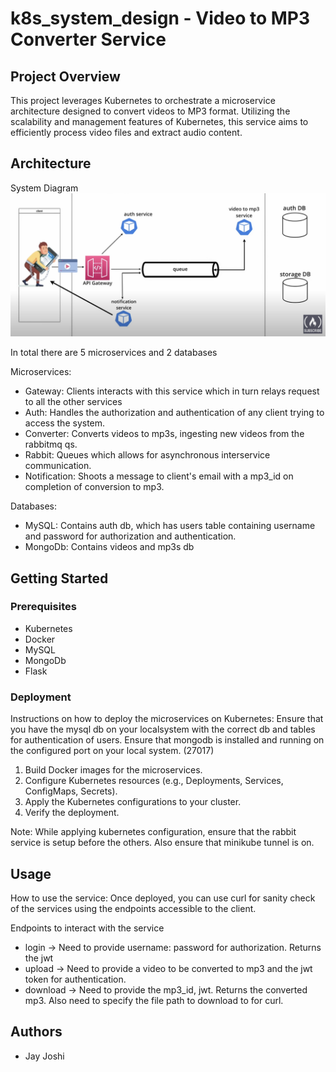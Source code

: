# k8s_system_design - Video to MP3 Converter Service

## Project Overview

This project leverages Kubernetes to orchestrate a microservice architecture designed to convert videos to MP3 format. Utilizing the scalability and management features of Kubernetes, this service aims to efficiently process video files and extract audio content.

## Architecture

System Diagram
![System Diagram](Images/system_design.png "System Diagram")

In total there are 5 microservices and 2 databases

Microservices:

- Gateway: Clients interacts with this service which in turn relays request to all the other services
- Auth: Handles the authorization and authentication of any client trying to access the system.
- Converter: Converts videos to mp3s, ingesting new videos from the rabbitmq qs.
- Rabbit: Queues which allows for asynchronous interservice communication.
- Notification: Shoots a message to client's email with a mp3_id on completion of conversion to mp3.

Databases:

- MySQL: Contains auth db, which has users table containing username and password for authorization and authentication.
- MongoDb: Contains videos and mp3s db

## Getting Started

### Prerequisites

- Kubernetes
- Docker
- MySQL
- MongoDb
- Flask

### Deployment

Instructions on how to deploy the microservices on Kubernetes:
Ensure that you have the mysql db on your localsystem with the correct db and tables for authentication of users.
Ensure that mongodb is installed and running on the configured port on your local system. (27017)

1. Build Docker images for the microservices.
2. Configure Kubernetes resources (e.g., Deployments, Services, ConfigMaps, Secrets).
3. Apply the Kubernetes configurations to your cluster.
4. Verify the deployment.

Note: While applying kubernetes configuration, ensure that the rabbit service is setup before the others. Also ensure that minikube tunnel is on.

## Usage

How to use the service:
Once deployed, you can use curl for sanity check of the services using the endpoints accessible to the client.

Endpoints to interact with the service

- login -> Need to provide username: password for authorization. Returns the jwt
- upload -> Need to provide a video to be converted to mp3 and the jwt token for authentication.
- download -> Need to provide the mp3_id, jwt. Returns the converted mp3. Also need to specify the file path to download to for curl.

## Authors

- Jay Joshi
